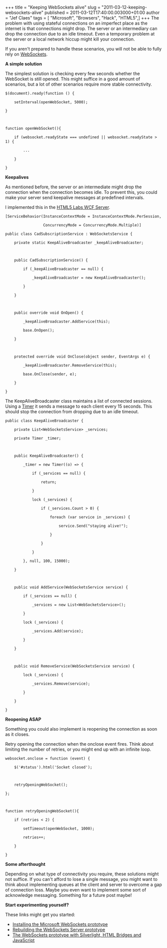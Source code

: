 +++
title = "Keeping WebSockets alive"
slug = "2011-03-12-keeping-websockets-alive"
published = 2011-03-12T17:40:00.003000+01:00
author = "Jef Claes"
tags = [ "Microsoft", "Browsers", "Hack", "HTML5",]
+++
The problem with using stateful connections on an imperfect place as the
internet is that connections might drop. The server or an intermediary
can drop the connection due to an idle timeout. Even a temporary problem
at the server or a local network hiccup might kill your connection.  
  
If you aren't prepared to handle these scenarios, you will not be able
to fully rely on [WebSockets](http://websocket.org/).  
  
**A simple solution**  
  
The simplest solution is checking every few seconds whether the
WebSocket is still opened. This might suffice in a good amount of
scenarios, but a lot of other scenarios require more stable
connectivity.  
  

    $(document).ready(function () {        

        setInterval(openWebSocket, 5000);

    }

     

    function openWebSocket(){

        if (websocket.readyState === undefined || websocket.readyState > 1) {

            ...

        }

    }

  
**Keepalives**  
  
As mentioned before, the server or an intermediate might drop the
connection when the connection becomes idle. To prevent this, you could
make your server send keepalive messages at predefined intervals.  
  
I implemented this in the [HTML5 Labs WCF
Server](http://jclaes.blogspot.com/2011/01/html5-rebuilding-websockets-server.html).  
  

    [ServiceBehavior(InstanceContextMode = InstanceContextMode.PerSession, 

                     ConcurrencyMode = ConcurrencyMode.Multiple)]

    public class CadSubscriptionService : WebSocketsService {

        private static KeepAliveBroadcaster _keepAliveBroadcaster;

     

        public CadSubscriptionService() {           

            if (_keepAliveBroadcaster == null) {

                _keepAliveBroadcaster = new KeepAliveBroadcaster();

            }

        }

     

        public override void OnOpen() {

            _keepAliveBroadcaster.AddService(this);

            base.OnOpen();

        }

     

        protected override void OnClose(object sender, EventArgs e) {

            _keepAliveBroadcaster.RemoveService(this);

            base.OnClose(sender, e);

        }     

    }

  
The KeepAliveBroadcaster class maintains a list of connected sessions.
Using a
[Timer](http://msdn.microsoft.com/en-us/library/system.threading.timer.aspx)
it sends a message to each client every 15 seconds. This should stop the
connection from dropping due to an idle timeout.  
  

    public class KeepAliveBroadcaster {

        private List<WebSocketsService> _services;

        private Timer _timer;

     

        public KeepAliveBroadcaster() {

            _timer = new Timer((o) => {

                if (_services == null) {

                    return;

                }

                lock (_services) {

                    if (_services.Count > 0) {

                        foreach (var service in _services) {

                            service.Send("staying alive!");

                        }

                    }

                }

            }, null, 100, 15000);              

        }

     

        public void AddService(WebSocketsService service) {

            if (_services == null) {

                _services = new List<WebSocketsService>();

            }

            lock (_services) {               

                _services.Add(service);

            }

        }

     

        public void RemoveService(WebSocketsService service) {

            lock (_services) {

                _services.Remove(service);

            }

        }

    }

  
**Reopening ASAP**  
  
Something you could also implement is reopening the connection as soon
as it closes.  
  
Retry opening the connection when the onclose event fires. Think about
limiting the number of retries, or you might end up with an infinite
loop.  
  

    websocket.onclose = function (event) {            

        $('#status').html('Socket closed');    

        

        retryOpeningWebSocket();

    };

     

    function retryOpeningWebSocket(){

        if (retries < 2) {            

            setTimeout(openWebSocket, 1000);            

            retries++;

        }

    }

  
**Some afterthought**  
  
Depending on what type of connectivity you require, these solutions
might not suffice. If you can't afford to lose a single message, you
might want to think about implementing queues at the client and server
to overcome a gap of connection loss. Maybe you even want to implement
some sort of acknowledge messaging. Something for a future post maybe!  
  
**Start experimenting yourself?**  
  
These links might get you started:

-   [Installing the Microsoft WebSockets
    prototype](http://jclaes.blogspot.com/2011/01/html5-installing-microsoft-websockets.html)
-   [Rebuilding the WebSockets Server
    prototype](http://jclaes.blogspot.com/2011/01/html5-rebuilding-websockets-server.html)
-   [The WebSockets prototype with Silverlight, HTML Bridges and
    JavaScript](http://jclaes.blogspot.com/2011/01/html5-websockets-prototype-with.html)
